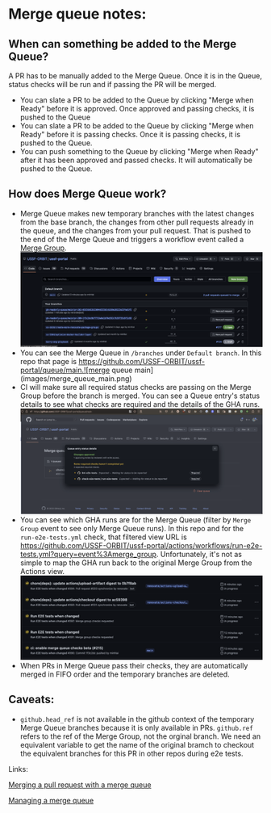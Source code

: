 # Merge queue notes:

## When can something be added to the Merge Queue?
A PR has to be manually added to the Merge Queue. Once it is in the Queue, status checks will be run and if passing the PR will be merged.
- You can slate a PR to be added to the Queue by clicking "Merge when Ready" before it is approved. Once approved and passing checks, it is pushed to the Queue
- You can slate a PR to be added to the Queue by clicking "Merge when Ready" before it is passing checks. Once it is passing checks, it is pushed to the Queue.
- You can push something to the Queue by clicking "Merge when Ready" after it has been approved and passed checks. It will automatically be pushed to the Queue.

## How does Merge Queue work?
- Merge Queue makes new temporary branches with the latest changes from the base branch, the changes from other pull requests already in the queue, and the changes from your pull request. That is pushed to the end of the Merge Queue and triggers a workflow event called a [Merge Group](https://docs.github.com/en/actions/using-workflows/events-that-trigger-workflows#merge_group).![merge queue branchs](images/branches_merge_queue.png)
- You can see the Merge Queue in `/branches` under `Default branch`. In this repo that page is https://github.com/USSF-ORBIT/ussf-portal/queue/main.![merge queue main](images/merge_queue_main.png)
- CI will make sure all required status checks are passing on the Merge Group before the branch is merged. You can see a Queue entry's status details to see what checks are required and the details of the GHA runs. ![merge queue status details](images/merge_queue_status_details.png)
- You can see which GHA runs are for the Merge Queue (filter by `Merge Group` event to see only Merge Queue runs). In this repo and for the ` run-e2e-tests.yml` check, that filtered view URL is https://github.com/USSF-ORBIT/ussf-portal/actions/workflows/run-e2e-tests.yml?query=event%3Amerge_group. Unfortunately, it's not as simple to map the GHA run back to the original Merge Group from the Actions view.
![merge queue checks](images/merge_queue_checks.png)
- When PRs in Merge Queue pass their checks, they are automatically merged in FIFO order and the temporary branches are deleted.

## Caveats:
- `github.head_ref` is not available in the github context of the temporary Merge Queue branches because it is only available in PRs. `github.ref` refers to the ref of the Merge Group, not the orginal branch. We need an equivalent variable to get the name of the original bramch to checkout the equivalent branches for this PR in other repos during e2e tests. 


Links:

[Merging a pull request with a merge queue](https://docs.github.com/en/pull-requests/collaborating-with-pull-requests/incorporating-changes-from-a-pull-request/merging-a-pull-request-with-a-merge-queue?tool=webui)

[Managing a merge queue](https://docs.github.com/en/repositories/configuring-branches-and-merges-in-your-repository/configuring-pull-request-merges/managing-a-merge-queue)


